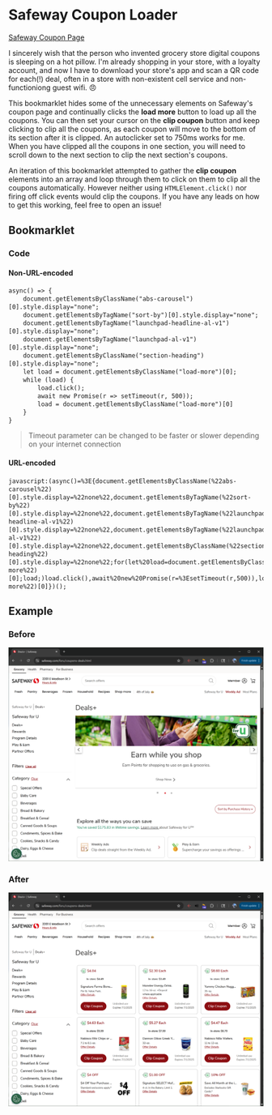 # Safeway Coupon Loader

[Safeway Coupon Page](https://www.safeway.com/foru/coupons-deals.html)

I sincerely wish that the person who invented grocery store digital coupons is sleeping on a hot pillow. I'm already shopping in your store, with a loyalty account, and now I have to download your store's app and scan a QR code for each(!) deal, often in a store with non-existent cell service and non-functioniong guest wifi. 😠

This bookmarklet hides some of the unnecessary elements on Safeway's coupon page and continually clicks the **load more** button to load up all the coupons. You can then set your cursor on the **clip coupon** button and keep clicking to clip all the coupons, as each coupon will move to the bottom of its section after it is clipped. An autoclicker set to 750ms works for me. When you have clipped all the coupons in one section, you will need to scroll down to the next section to clip the next section's coupons.

An iteration of this bookmarklet attempted to gather the **clip coupon** elements into an array and loop through them to click on them to clip all the coupons automatically. However neither using `HTMLElement.click()` nor firing off click events would clip the coupons. If you have any leads on how to get this working, feel free to open an issue!

## Bookmarklet
### Code
#### Non-URL-encoded
```
async() => {
    document.getElementsByClassName("abs-carousel")[0].style.display="none";
    document.getElementsByTagName("sort-by")[0].style.display="none";
    document.getElementsByTagName("launchpad-headline-al-v1")[0].style.display="none";
    document.getElementsByTagName("launchpad-al-v1")[0].style.display="none";
    document.getElementsByClassName("section-heading")[0].style.display="none";
    let load = document.getElementsByClassName("load-more")[0];
    while (load) {
        load.click();
        await new Promise(r => setTimeout(r, 500));
        load = document.getElementsByClassName("load-more")[0]
    }
}
```
> Timeout parameter can be changed to be faster or slower depending on your internet connection
#### URL-encoded
```
javascript:(async()=%3E{document.getElementsByClassName(%22abs-carousel%22)[0].style.display=%22none%22,document.getElementsByTagName(%22sort-by%22)[0].style.display=%22none%22,document.getElementsByTagName(%22launchpad-headline-al-v1%22)[0].style.display=%22none%22,document.getElementsByTagName(%22launchpad-al-v1%22)[0].style.display=%22none%22,document.getElementsByClassName(%22section-heading%22)[0].style.display=%22none%22;for(let%20load=document.getElementsByClassName(%22load-more%22)[0];load;)load.click(),await%20new%20Promise(r=%3EsetTimeout(r,500)),load=document.getElementsByClassName(%22load-more%22)[0]})();
```

## Example

### Before
![Safeway coupon page](./assets/safeway-before.png)

### After
![Safeway coupon page decluttered with coupons loaded](./assets/safeway-after.png)